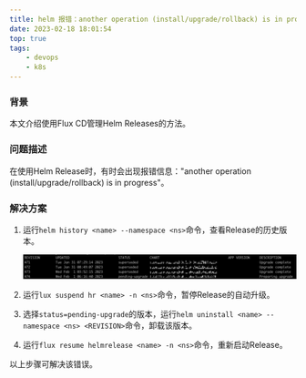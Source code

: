 ```yaml
---
title: helm 报错：another operation (install/upgrade/rollback) is in progress处理方法
date: 2023-02-18 18:01:54
top: true
tags:
    - devops
    - k8s
---
```

### 背景

本文介绍使用Flux CD管理Helm Releases的方法。

### 问题描述

在使用Helm Release时，有时会出现报错信息："another operation (install/upgrade/rollback) is in progress"。

### 解决方案

1. 运行`helm history <name> --namespace <ns>`命令，查看Release的历史版本。

   ![/medias/1675238086770.jpeg](/medias/1675238086770.jpeg)

2. 运行`lux suspend hr <name> -n <ns>`命令，暂停Release的自动升级。
3. 选择`status=pending-upgrade`的版本，运行`helm uninstall <name> --namespace <ns> <REVISION>`命令，卸载该版本。
4. 运行`flux resume helmrelease <name> -n <ns>`命令，重新启动Release。

以上步骤可解决该错误。
